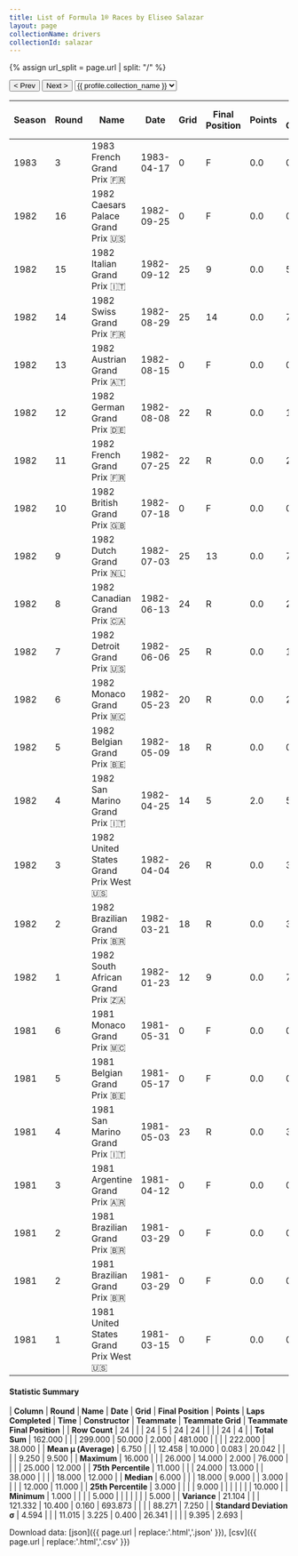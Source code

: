 ```yaml
---
title: List of Formula 1® Races by Eliseo Salazar
layout: page
collectionName: drivers
collectionId: salazar
---
```


{% assign url_split = page.url | split: "/" %}
<div id="collection-navigation">
<button onclick="selector.options[selector.selectedIndex-1].value && (window.location = selector.options[selector.selectedIndex-1].value);">&lt; Prev</button>
<button onclick="selector.options[selector.selectedIndex+1].value && (window.location = selector.options[selector.selectedIndex+1].value);">Next &gt;</button>
<select id="selector" onchange="this.options[this.selectedIndex].value && (window.location = this.options[this.selectedIndex].value);">
  {% for collectionId in site.data[page.collectionName].refs %}
    {% if collectionId == page.collectionId %}
      {% assign selected = "selected" %}
    {% else %}
      {% assign selected = "" %}
    {% endif %}
    {% assign profile = site.data[page.collectionName][collectionId].profile %}
    <option value="/f1/{{ page.collectionName }}/{{ collectionId }}/{{ url_split[4] }}" {{ selected }}>{{ profile.collection_name }}</option>
  {% endfor %}
</select>
</div>

| Season | Round | Name | Date | Grid | Final Position | Points | Laps Completed | Time | Constructor | Teammate | Teammate Grid | Teammate Final Position |
|--|--|--|--|--|--|--|--|--|--|--|--|--|
| 1983 | 3 | 1983 French Grand Prix 🇫🇷 | 1983-04-17 | 0 | F | 0.0 | 0 |   | RAM 🇬🇧 | [Jean-Louis Schlesser 🇫🇷](/f1/drivers/schlesser) | 0 | F |
| 1982 | 16 | 1982 Caesars Palace Grand Prix 🇺🇸 | 1982-09-25 | 0 | F | 0.0 | 0 |   | ATS 🇮🇹 | [Manfred Winkelhock 🇩🇪](/f1/drivers/manfred_winkelhock) | 22 | N |
| 1982 | 15 | 1982 Italian Grand Prix 🇮🇹 | 1982-09-12 | 25 | 9 | 0.0 | 50 |   | ATS 🇮🇹 | [Manfred Winkelhock 🇩🇪](/f1/drivers/manfred_winkelhock) | 0 | F |
| 1982 | 14 | 1982 Swiss Grand Prix 🇫🇷 | 1982-08-29 | 25 | 14 | 0.0 | 76 |   | ATS 🇮🇹 | [Manfred Winkelhock 🇩🇪](/f1/drivers/manfred_winkelhock) | 20 | R |
| 1982 | 13 | 1982 Austrian Grand Prix 🇦🇹 | 1982-08-15 | 0 | F | 0.0 | 0 |   | ATS 🇮🇹 | [Manfred Winkelhock 🇩🇪](/f1/drivers/manfred_winkelhock) | 25 | R |
| 1982 | 12 | 1982 German Grand Prix 🇩🇪 | 1982-08-08 | 22 | R | 0.0 | 17 |   | ATS 🇮🇹 | [Manfred Winkelhock 🇩🇪](/f1/drivers/manfred_winkelhock) | 16 | R |
| 1982 | 11 | 1982 French Grand Prix 🇫🇷 | 1982-07-25 | 22 | R | 0.0 | 2 |   | ATS 🇮🇹 | [Manfred Winkelhock 🇩🇪](/f1/drivers/manfred_winkelhock) | 18 | 11 |
| 1982 | 10 | 1982 British Grand Prix 🇬🇧 | 1982-07-18 | 0 | F | 0.0 | 0 |   | ATS 🇮🇹 | [Manfred Winkelhock 🇩🇪](/f1/drivers/manfred_winkelhock) | 0 | F |
| 1982 | 9 | 1982 Dutch Grand Prix 🇳🇱 | 1982-07-03 | 25 | 13 | 0.0 | 70 |   | ATS 🇮🇹 | [Manfred Winkelhock 🇩🇪](/f1/drivers/manfred_winkelhock) | 18 | 12 |
| 1982 | 8 | 1982 Canadian Grand Prix 🇨🇦 | 1982-06-13 | 24 | R | 0.0 | 20 |   | ATS 🇮🇹 | [Manfred Winkelhock 🇩🇪](/f1/drivers/manfred_winkelhock) | 0 | F |
| 1982 | 7 | 1982 Detroit Grand Prix 🇺🇸 | 1982-06-06 | 25 | R | 0.0 | 13 |   | ATS 🇮🇹 | [Manfred Winkelhock 🇩🇪](/f1/drivers/manfred_winkelhock) | 5 | R |
| 1982 | 6 | 1982 Monaco Grand Prix 🇲🇨 | 1982-05-23 | 20 | R | 0.0 | 22 |   | ATS 🇮🇹 | [Manfred Winkelhock 🇩🇪](/f1/drivers/manfred_winkelhock) | 14 | R |
| 1982 | 5 | 1982 Belgian Grand Prix 🇧🇪 | 1982-05-09 | 18 | R | 0.0 | 0 |   | ATS 🇮🇹 | [Manfred Winkelhock 🇩🇪](/f1/drivers/manfred_winkelhock) | 12 | R |
| 1982 | 4 | 1982 San Marino Grand Prix 🇮🇹 | 1982-04-25 | 14 | 5 | 2.0 | 57 |   | ATS 🇮🇹 | [Manfred Winkelhock 🇩🇪](/f1/drivers/manfred_winkelhock) | 12 | D |
| 1982 | 3 | 1982 United States Grand Prix West 🇺🇸 | 1982-04-04 | 26 | R | 0.0 | 3 |   | ATS 🇮🇹 | [Manfred Winkelhock 🇩🇪](/f1/drivers/manfred_winkelhock) | 25 | R |
| 1982 | 2 | 1982 Brazilian Grand Prix 🇧🇷 | 1982-03-21 | 18 | R | 0.0 | 38 |   | ATS 🇮🇹 | [Manfred Winkelhock 🇩🇪](/f1/drivers/manfred_winkelhock) | 15 | 5 |
| 1982 | 1 | 1982 South African Grand Prix 🇿🇦 | 1982-01-23 | 12 | 9 | 0.0 | 75 |   | ATS 🇮🇹 | [Manfred Winkelhock 🇩🇪](/f1/drivers/manfred_winkelhock) | 20 | 10 |
| 1981 | 6 | 1981 Monaco Grand Prix 🇲🇨 | 1981-05-31 | 0 | F | 0.0 | 0 |   | March 🇬🇧 | [Derek Daly 🇮🇪](/f1/drivers/daly) | 0 | F |
| 1981 | 5 | 1981 Belgian Grand Prix 🇧🇪 | 1981-05-17 | 0 | F | 0.0 | 0 |   | March 🇬🇧 | [Derek Daly 🇮🇪](/f1/drivers/daly) | 0 | F |
| 1981 | 4 | 1981 San Marino Grand Prix 🇮🇹 | 1981-05-03 | 23 | R | 0.0 | 38 |   | March 🇬🇧 | [Derek Daly 🇮🇪](/f1/drivers/daly) | 0 | F |
| 1981 | 3 | 1981 Argentine Grand Prix 🇦🇷 | 1981-04-12 | 0 | F | 0.0 | 0 |   | March 🇬🇧 | [Derek Daly 🇮🇪](/f1/drivers/daly) | 0 | F |
| 1981 | 2 | 1981 Brazilian Grand Prix 🇧🇷 | 1981-03-29 | 0 | F | 0.0 | 0 |   | Osella 🇮🇹 | [Beppe Gabbiani 🇮🇹](/f1/drivers/gabbiani) | 0 | F |
| 1981 | 2 | 1981 Brazilian Grand Prix 🇧🇷 | 1981-03-29 | 0 | F | 0.0 | 0 |   | Osella 🇮🇹 | [Miguel Ángel Guerra 🇦🇷](/f1/drivers/guerra) | 0 | F |
| 1981 | 1 | 1981 United States Grand Prix West 🇺🇸 | 1981-03-15 | 0 | F | 0.0 | 0 |   | March 🇬🇧 | [Derek Daly 🇮🇪](/f1/drivers/daly) | 0 | F |

#### Statistic Summary

| **Column** | **Round** | **Name** | **Date** | **Grid** | **Final Position** | **Points** | **Laps Completed** | **Time** | **Constructor** | **Teammate** | **Teammate Grid** | **Teammate Final Position** |
| **Row Count** | 24 |  |  | 24 | 5 | 24 | 24 |  |  |  | 24 | 4 |
| **Total Sum** | 162.000 |  |  | 299.000 | 50.000 | 2.000 | 481.000 |  |  |  | 222.000 | 38.000 |
| **Mean μ (Average)** | 6.750 |  |  | 12.458 | 10.000 | 0.083 | 20.042 |  |  |  | 9.250 | 9.500 |
| **Maximum** | 16.000 |  |  | 26.000 | 14.000 | 2.000 | 76.000 |  |  |  | 25.000 | 12.000 |
| **75th Percentile** | 11.000 |  |  | 24.000 | 13.000 |  | 38.000 |  |  |  | 18.000 | 12.000 |
| **Median** | 6.000 |  |  | 18.000 | 9.000 |  | 3.000 |  |  |  | 12.000 | 11.000 |
| **25th Percentile** | 3.000 |  |  |  | 9.000 |  |  |  |  |  |  | 10.000 |
| **Minimum** | 1.000 |  |  |  | 5.000 |  |  |  |  |  |  | 5.000 |
| **Variance** | 21.104 |  |  | 121.332 | 10.400 | 0.160 | 693.873 |  |  |  | 88.271 | 7.250 |
| **Standard Deviation σ** | 4.594 |  |  | 11.015 | 3.225 | 0.400 | 26.341 |  |  |  | 9.395 | 2.693 |

Download data: [json]({{ page.url | replace:'.html','.json' }}), [csv]({{ page.url | replace:'.html','.csv' }})
